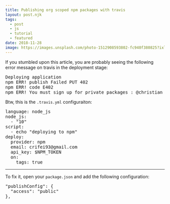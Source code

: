 ```yaml
---
title: Publishing org scoped npm packages with travis
layout: post.njk
tags:
  - post
  - js
  - tutorial
  - featured
date: 2018-11-28
image: https://images.unsplash.com/photo-1512908593802-fc940f380825?ixlib=rb-1.2.1&ixid=eyJhcHBfaWQiOjEyMDd9&auto=format&fit=crop&w=400&q=80
---
```


If you stumbled upon this article, you are probably seeing the following error message on travis in the deployment stage:

<pre>
Deploying application
npm ERR! publish Failed PUT 402
npm ERR! code E402
npm ERR! You must sign up for private packages : @christian_fei/pocket-sync
</pre>

Btw, this is the `.travis.yml` configuraiton:

<pre>
language: node_js
node_js:
  - "10"
script:
  - echo "deploying to npm"
deploy:
  provider: npm
  email: crifei93@gmail.com
  api_key: $NPM_TOKEN
  on:
    tags: true
</pre>

---

To fix it, open your `package.json` and add the following configuration:

<pre>
"publishConfig": {
  "access": "public"
},
</pre>
